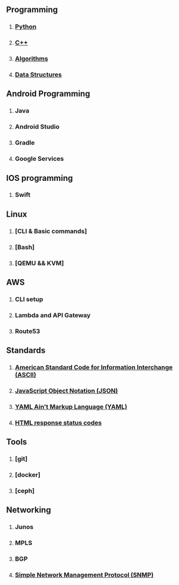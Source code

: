 ## Programming
1. ### [Python](Programming/Python.md)
2. ### [C++](Programming/C++.md)
3. ### [Algorithms](Programming/Algorithms.md)
4. ### [Data Structures](Programming/DataStructures.md)
## Android Programming
1. ### Java
2. ### Android Studio
3. ### Gradle
4. ### Google Services
## IOS programming
1. ### Swift 
## Linux
1. ### [CLI & Basic commands]
2. ### [Bash]
3. ### [QEMU && KVM]
## AWS
1. ### CLI setup
2. ### Lambda and API Gateway
3. ### Route53
## Standards
1. ### [American Standard Code for Information Interchange (ASCII)](Standards/ASCII.md)
2. ### [JavaScript Object Notation (JSON)](Standards/JSON.md)
3. ### [YAML Ain't Markup Language (YAML)](Standards/YAML.md)
4. ### [HTML response status codes](Standards/HTMLresponse.md)
## Tools
1. ### [git]
2. ### [docker]
3. ### [ceph]
## Networking
1. ### Junos
2. ### MPLS
3. ### BGP
4. ### [Simple Network Management Protocol (SNMP)](Networking/SNMP.md)